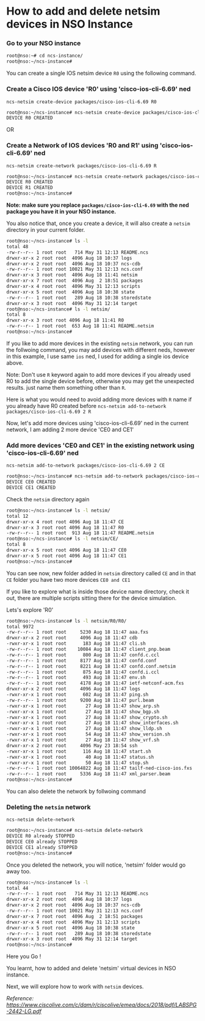 # How to add and delete netsim devices in NSO Instance

### Go to your NSO instance 
```bash
root@nso:~# cd ncs-instance/
root@nso:~/ncs-instance# 
```

You can create a single IOS netsim device `R0` using the following command. 

### Create a Cisco IOS device 'R0' using 'cisco-ios-cli-6.69' ned

`ncs-netsim create-device packages/cisco-ios-cli-6.69 R0`

```bash
root@nso:~/ncs-instance# ncs-netsim create-device packages/cisco-ios-cli-6.69 R0
DEVICE R0 CREATED
```

OR 

### Create a Network of IOS devices 'R0 and R1' using 'cisco-ios-cli-6.69' ned

`ncs-netsim create-network packages/cisco-ios-cli-6.69 R`

```bash
root@nso:~/ncs-instance# ncs-netsim create-network packages/cisco-ios-cli-6.69 2 R
DEVICE R0 CREATED
DEVICE R1 CREATED
root@nso:~/ncs-instance# 
```

__Note: make sure you replace `packages/cisco-ios-cli-6.69` with the ned package you have it in your NSO instance.__

You also notice that, once you create a device, it will also create a `netsim` directory in your current folder.

```bash
root@nso:~/ncs-instance# ls -l
total 48
-rw-r--r-- 1 root root   714 May 31 12:13 README.ncs
drwxr-xr-x 2 root root  4096 Aug 18 10:37 logs
drwxr-xr-x 2 root root  4096 Aug 18 10:37 ncs-cdb
-rw-r--r-- 1 root root 10021 May 31 12:13 ncs.conf
drwxr-xr-x 3 root root  4096 Aug 18 11:41 netsim
drwxr-xr-x 7 root root  4096 Aug  2 18:51 packages
drwxr-xr-x 4 root root  4096 May 31 12:13 scripts
drwxr-xr-x 5 root root  4096 Aug 18 10:38 state
-rw-r--r-- 1 root root   289 Aug 18 10:38 storedstate
drwxr-xr-x 3 root root  4096 May 31 12:14 target
root@nso:~/ncs-instance# ls -l netsim/
total 8
drwxr-xr-x 3 root root 4096 Aug 18 11:41 R0
-rw-r--r-- 1 root root  653 Aug 18 11:41 README.netsim
root@nso:~/ncs-instance# 
```

If you like to add more devices in the existing `netsim` network, you can run the follwoing command, you may add devices with different neds, however in this example, I use same `ios` ned, I used for adding a single ios device above.

Note: Don't use `R` keyword again to add more devices if you already used R0 to add the single device before, otherwise you may get the unexpected results. just name them something other than `R`. 

Here is what you would need to avoid adding more devices with `R` name if you already have R0 created before
`ncs-netsim add-to-network packages/cisco-ios-cli-6.69 2 R`

Now, let's add more devices using 'cisco-ios-cli-6.69' ned in the current network, I am adding 2 more device 'CE0 and CE1'

### Add more devices 'CE0 and CE1' in the existing network using 'cisco-ios-cli-6.69' ned

`ncs-netsim add-to-network packages/cisco-ios-cli-6.69 2 CE`

```bash
root@nso:~/ncs-instance# ncs-netsim add-to-network packages/cisco-ios-cli-6.69 2 CE
DEVICE CE0 CREATED
DEVICE CE1 CREATED
```

Check the `netsim` directory again

```bash
root@nso:~/ncs-instance# ls -l netsim/
total 12
drwxr-xr-x 4 root root 4096 Aug 18 11:47 CE
drwxr-xr-x 3 root root 4096 Aug 18 11:47 R0
-rw-r--r-- 1 root root  913 Aug 18 11:47 README.netsim
root@nso:~/ncs-instance# ls -l netsim/CE/
total 8
drwxr-xr-x 5 root root 4096 Aug 18 11:47 CE0
drwxr-xr-x 5 root root 4096 Aug 18 11:47 CE1
root@nso:~/ncs-instance# 
```

You can see now, new folder added in `netsim` directory called `CE` and in that `CE` folder you have two more devices `CE0 and CE1`

If you like to explore what is inside those device name directory, check it out, there are multiple scripts sitting there for the device simulation. 

Lets's explore 'R0'

```bash
root@nso:~/ncs-instance# ls -l netsim/R0/R0/
total 9972
-rw-r--r-- 1 root root     5230 Aug 18 11:47 aaa.fxs
drwxr-xr-x 2 root root     4096 Aug 18 11:47 cdb
-rwxr-xr-x 1 root root      183 Aug 18 11:47 cli.sh
-rw-r--r-- 1 root root    10084 Aug 18 11:47 client_pnp.beam
-rw-r--r-- 1 root root      800 Aug 18 11:47 confd.c.ccl
-rw-r--r-- 1 root root     8177 Aug 18 11:47 confd.conf
-rw-r--r-- 1 root root     8221 Aug 18 11:47 confd.conf.netsim
-rw-r--r-- 1 root root      875 Aug 18 11:47 confd.i.ccl
-rw-r--r-- 1 root root      493 Aug 18 11:47 env.sh
-rw-r--r-- 1 root root     4178 Aug 18 11:47 ietf-netconf-acm.fxs
drwxr-xr-x 2 root root     4096 Aug 18 11:47 logs
-rwxr-xr-x 1 root root      602 Aug 18 11:47 ping.sh
-rw-r--r-- 1 root root     9200 Aug 18 11:47 purl.beam
-rwxr-xr-x 1 root root       27 Aug 18 11:47 show_arp.sh
-rwxr-xr-x 1 root root       27 Aug 18 11:47 show_bgp.sh
-rwxr-xr-x 1 root root       27 Aug 18 11:47 show_crypto.sh
-rwxr-xr-x 1 root root       27 Aug 18 11:47 show_interfaces.sh
-rwxr-xr-x 1 root root       27 Aug 18 11:47 show_lldp.sh
-rwxr-xr-x 1 root root       54 Aug 18 11:47 show_version.sh
-rwxr-xr-x 1 root root       27 Aug 18 11:47 show_vrf.sh
drwxr-xr-x 2 root root     4096 May 23 18:54 ssh
-rwxr-xr-x 1 root root      116 Aug 18 11:47 start.sh
-rwxr-xr-x 1 root root       40 Aug 18 11:47 status.sh
-rwxr-xr-x 1 root root       50 Aug 18 11:47 stop.sh
-rw-r--r-- 1 root root 10064822 Aug 18 11:47 tailf-ned-cisco-ios.fxs
-rw-r--r-- 1 root root     5336 Aug 18 11:47 xml_parser.beam
root@nso:~/ncs-instance# 
```

You can also delete the network by follwoing command 

### Deleting the `netsim` network 

`ncs-netsim delete-network`

```bash
root@nso:~/ncs-instance# ncs-netsim delete-network
DEVICE R0 already STOPPED
DEVICE CE0 already STOPPED
DEVICE CE1 already STOPPED
root@nso:~/ncs-instance# 
```

Once you deleted the network, you will notice, 'netsim' folder would go away too. 

```bash
root@nso:~/ncs-instance# ls -l
total 44
-rw-r--r-- 1 root root   714 May 31 12:13 README.ncs
drwxr-xr-x 2 root root  4096 Aug 18 10:37 logs
drwxr-xr-x 2 root root  4096 Aug 18 10:37 ncs-cdb
-rw-r--r-- 1 root root 10021 May 31 12:13 ncs.conf
drwxr-xr-x 7 root root  4096 Aug  2 18:51 packages
drwxr-xr-x 4 root root  4096 May 31 12:13 scripts
drwxr-xr-x 5 root root  4096 Aug 18 10:38 state
-rw-r--r-- 1 root root   289 Aug 18 10:38 storedstate
drwxr-xr-x 3 root root  4096 May 31 12:14 target
root@nso:~/ncs-instance# 
```

Here you Go ! 

You learnt, how to added and delete 'netsim' virtual devices in NSO instance. 

Next, we will explore how to work with `netsim` devices.

_Reference: https://www.ciscolive.com/c/dam/r/ciscolive/emea/docs/2018/pdf/LABSPG-2442-LG.pdf_
